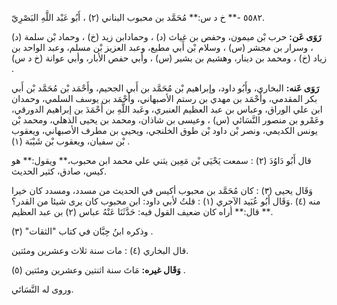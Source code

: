 ٥٥٨٢ -** خ د س:** مُحَمَّد بن محبوب البناني (٢) ، أَبُو عَبْد اللَّهِ البَصْرِيّ.

**رَوَى عَن:** حرب بْن ميمون، وحفص بن غياث (د) ، وحمادابن زيد (خ) ، وحماد بْن سلمة (د) ، وسرار بن مجشر (س) ، وسلام بْن أَبي مطيع، وعبد العزيز بْن مسلم، وعبد الواحد بن زياد (خ) ، ومحمد بن دينار، وهشيم بن بشير (س) ، وأبي حفص الأبار، وأبي عوانة (خ د س) .

**رَوَى عَنه:** البخاري، وأَبُو داود، وإبراهيم بْن مُحَمَّد بن أَبي الجحيم، وأَحْمَد بْن مُحَمَّد بْن أَبي بكر المقدمي، وأَحْمَد بن مهدي بن رستم الأصبهاني، وأَحْمَد بن يوسف السلمي، وحمدان ابن علي الوراق، وعباس بن عبد العظيم العنبري، وعَبد اللَّهِ بن أَحْمَدَ بن إبراهيم الدورقي، وعَمْرو بن منصور النَّسَائي (س) ، وعيسى بن شاذان، ومحمد بن يحيى الذهلي، ومحمد بْن يونس الكديمي، ونصر بْن داود بْن طوق الخلنجي، ويحيى بن مطرف الأصبهاني، ويعقوب بْن سفيان، ويعقوب بْن شَيْبَة (١) .

قال أَبُو دَاوُدَ (٢) : سمعت يَحْيَى بْن مَعِين يثني علي محمد ابن محبوب،** ويقول:** هو كيس، صادق، كثير الحديث.

وَقَال يحيى (٣) : كان مُحَمَّد بن محبوب أكيس في الحديث من مسدد، ومسدد كان خيرا منه (٤) .وَقَال أَبُو عُبَيد الآجري (١) : قلتُ لأبي داود: ابن محبوب كان يرى شيئا من القدر؟** قال:** أراه كان ضعيف القول فيه: حَدَّثَنَا عَنْهُ عباس (٢) بن عبد العظيم.

وذكره ابنُ حِبَّان في كتاب "الثقات" (٣) .

قال البخاري (٤) : مات سنة ثلاث وعشرين ومئتين.

**وَقَال غيره:** مَاتَ سنة اثنتين وعشرين ومئتين (٥) .

وروى له النَّسَائي.